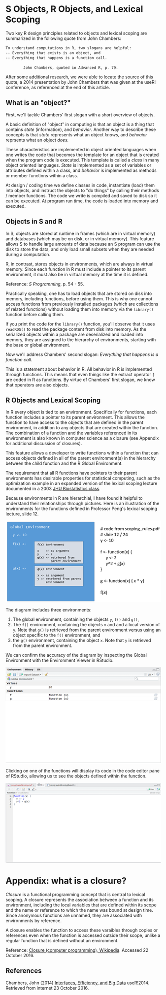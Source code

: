 # S Objects, R Objects, and Lexical Scoping

Two key R design principles related to objects and lexical scoping are summarized in the following quote from John Chambers:

    To understand computations in R, two slogans are helpful:
    -- Everything that exists is an object, and
    -- Everything that happens is a function call. 

            John Chambers, quoted in Advanced R, p. 79.


After some additional research, we were able to locate the source of this quote, a 2014 presentation by John Chambers that was given at the useR! conference, as referenced at the end of this article. 

## What is an "object?"

First, we'll tackle Chambers' first slogan with a short overview of objects. 

A basic definition of "object" in computing is that an object is a thing that contains *state* (information), and *behavior*. Another way to describe these concepts is that *state* represents what an object *knows,* and *behvaior* reprsents what an object *does.* 

These characteristics are implemented in object oriented languages when one writes the code that becomes the template for an object that is created when the program code is executed. This template is called a *class* in many object oriented languages. *State* is implemented as a set of variables or attributes defined within a class, and *behavior* is implemented as methods or member functions within a class. 

At design / coding time we define classes in code, instantiate (load) them into objects, and instruct the objects to "do things" by calling their methods / member functions. The code we write is compiled and saved to disk so it can be executed.  At program run time, the code is loaded into memory and executed. 

## Objects in S and R

In S, objects are stored at runtime in frames (which are in virtual memory) and databases (which may be on disk, or in virtual memory). This feature allows S to handle large amounts of data because an S program can use the disk to store the data, and only load small subsets when they are needed during a computation. 

R, in contrast, stores objects in environments, which are always in virtual memory. Since each function in R must include a pointer to its parent environment, it must also be in virtual memory at the time it is defined.

Reference: _S Programming_,  p. 54 - 55.

Practically speaking, one has to load objects that are stored on disk into memory, including functions, before using them. This is why one cannot access functions from previously installed packages (which are collections of related functions) without loading them into memory via the `library()` function before calling them.

If you print the code for the `library()` function, you'll observe that it uses `readRDS()` to read the package content from disk into memory. As the serialized objects within a package are deserialized and loaded into memory, they are assigned to the hierarchy of environments, starting with the base or global environment.

Now we'll address Chambers' second slogan: *Everything that happens is a function call.* 

This is a statement about behavior in R. All behavior in R is implemented through functions. This means that even things like the extract operator `[` are coded in R as functions. By virtue of Chambers' first slogan, we know that operators are also objects. 

## R Objects and Lexical Scoping

In R every object is tied to an environment. Specifically for functions, each function includes a pointer to its parent environment. This allows the function to have access to the objects that are defined in the parent environment, in addition to any objects that are created within the function. The combination of a function and the variables referenced in its environment is also known in computer science as a closure (see Appendix for additional discussion of closures). 

This feature allows a developer to write functions within a function that can access objects defined in all of the parent environment(s) in the hierarchy between the child function and the R Global Environment. 

The requirement that all R functions have pointers to their parent environments has desirable properties for statistical computing, such as the optimization example in an expanded version of the lexical scoping lecture documented in a 2003 [JHU Biostatistics class](http://www.biostat.jhsph.edu/~rpeng/docs/R-classes-scope.pdf).

Because environments in R are hierarchial, I have found it helpful to understand their relationships through pictures. Here is an illustration of the environments for the functions defined in Professor Peng's lexical scoping lecture, slide 12.

<img src="./images/rprog-lexicalScopingIllustration.png">

The diagram includes three environments:

1. The global environment, containing the objects `y`, `f()` and `g()`, 
2. The `f()` environment, containing the objects `x` and and a local version of `y`. Note that `g()` is retrieved from the parent environment versus using an object specific to the `f()` environment, and 
3. the `g()` environment, containing the object `x`. Note that `y` is retrieved from the parent environment. 

We can confirm the accuracy of the diagram by inspecting the Global Environment with the Environment Viewer in RStudio.

<img src="./images/rprog-lexicalScoping02.png">

Clicking on one of the functions will display its code in the code editor pane of RStudio, allowing us to see the objects defined within the function.

<img src="./images/rprog-lexicalScoping03.png">

# Appendix: what is a closure?

*Closure* is a functional programming concept that is central to lexical scoping. A closure represents the association between a function and its environment, including the local variables that are defined within its scope and the name or reference to which the name was bound at design time. Since anonymous functions are unnamed, they are associated with environments by reference.  

A closure enables the function to access these varaibles through copies or references even when the function is accessed outside their scope, unlike a regular function that is defined without an environment. 

Reference: <a href="https://en.wikipedia.org/wiki/Closure_(computer_programming)" >Closure (computer programming), Wikipedia</a>.  Accessed 22 October 2016. 

## References

Chambers, John (2014) [Interfaces, Efficiency, and Big Data](http://user2014.stat.ucla.edu/files/chambers.pdf) useR!2014. Retrieved from internet 23 October 2016. 
